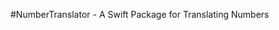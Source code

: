 #NumberTranslator - A Swift Package for Translating Numbers
                                            

